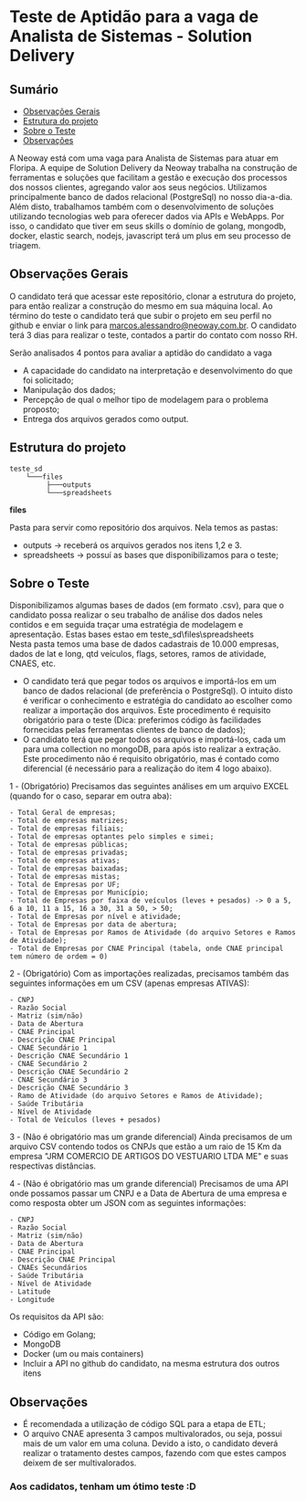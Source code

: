 Teste de Aptidão para a vaga de Analista de Sistemas - Solution Delivery
===

## Sumário

- [Observações Gerais](#observações-gerais)
- [Estrutura do projeto](#estrutura-do-projeto)
- [Sobre o Teste](#sobre-o-teste)
- [Observações](#observações)

A Neoway está com uma vaga para Analista de Sistemas para atuar em Floripa.
A equipe de Solution Delivery da Neoway trabalha na construção de ferramentas e soluções que facilitam a gestão e execução dos processos dos nossos clientes, agregando valor aos seus negócios.
Utilizamos principalmente banco de dados relacional (PostgreSql) no nosso dia-a-dia.
Além disto, trabalhamos também com o desenvolvimento de soluções utilizando tecnologias web para oferecer dados via APIs e WebApps. Por isso, o candidato que tiver em seus skills o domínio de golang, mongodb, docker, elastic search, nodejs, javascript terá um plus em seu processo de triagem.

## Observações Gerais

O candidato terá que acessar este repositório, clonar a estrutura do projeto, para então realizar a construção do mesmo em sua máquina local.
Ao término do teste o candidato terá que subir o projeto em seu perfil no github e enviar o link para marcos.alessandro@neoway.com.br.
O candidato terá 3 dias para realizar o teste, contados a partir do contato com nosso RH. 

Serão analisados 4 pontos para avaliar a aptidão do candidato a vaga
- A capacidade do candidato na interpretação e desenvolvimento do que foi solicitado;
- Manipulação dos dados;
- Percepção de qual o melhor tipo de modelagem para o problema proposto;
- Entrega dos arquivos gerados como output.

## Estrutura do projeto

```
teste_sd
    └───files
         ├───outputs
         └───spreadsheets
```

**files**

Pasta para servir como repositório dos arquivos. Nela temos as pastas:
- outputs -> receberá os arquivos gerados nos itens 1,2 e 3.
- spreadsheets -> possuí as bases que disponibilizamos para o teste;

## Sobre o Teste

Disponibilizamos algumas bases de dados (em formato .csv), para que o candidato possa realizar o seu trabalho de análise dos dados neles contidos e em seguida traçar uma estratégia de modelagem e apresentação. Estas bases estao em teste_sd\files\spreadsheets\
Nesta pasta temos uma base de dados cadastrais de 10.000 empresas, dados de lat e long, qtd veículos, flags, setores, ramos de atividade, CNAES, etc.
- O candidato terá que pegar todos os arquivos e importá-los em um banco de dados relacional (de preferência o PostgreSql). O intuito disto é verificar o conhecimento e estratégia do candidato ao escolher como realizar a importação dos arquivos. Este procedimento é requisito obrigatório para o teste (Dica: preferimos código às facilidades fornecidas pelas ferramentas clientes de banco de dados);
- O candidato terá que pegar todos os arquivos e importá-los, cada um para uma collection no mongoDB, para após isto realizar a extração. Este procedimento não é requisito obrigatório, mas é contado como diferencial (é necessário para a realização do item 4 logo abaixo).

1 - (Obrigatório) Precisamos das seguintes análises em um arquivo EXCEL (quando for o caso, separar em outra aba):

    - Total Geral de empresas;
    - Total de empresas matrizes;
    - Total de empresas filiais;
    - Total de empresas optantes pelo simples e simei;
    - Total de empresas públicas;
    - Total de empresas privadas;
    - Total de empresas ativas;
    - Total de empresas baixadas;
    - Total de empresas mistas;
    - Total de Empresas por UF;
    - Total de Empresas por Município;
    - Total de Empresas por faixa de veículos (leves + pesados) -> 0 a 5, 6 a 10, 11 a 15, 16 a 30, 31 a 50, > 50;
    - Total de Empresas por nível e atividade;
    - Total de Empresas por data de abertura;
    - Total de Empresas por Ramos de Atividade (do arquivo Setores e Ramos de Atividade);
    - Total de Empresas por CNAE Principal (tabela, onde CNAE principal tem número de ordem = 0)

2 - (Obrigatório) Com as importações realizadas, precisamos também das seguintes informações em um CSV (apenas empresas ATIVAS):
    
    - CNPJ
    - Razão Social
    - Matriz (sim/não)
    - Data de Abertura
    - CNAE Principal
    - Descrição CNAE Principal
    - CNAE Secundário 1
    - Descrição CNAE Secundário 1
    - CNAE Secundário 2
    - Descrição CNAE Secundário 2
    - CNAE Secundário 3
    - Descrição CNAE Secundário 3
    - Ramo de Atividade (do arquivo Setores e Ramos de Atividade);
    - Saúde Tributária
    - Nível de Atividade
    - Total de Veículos (leves + pesados)

3 - (Não é obrigatório mas um grande diferencial) Ainda precisamos de um arquivo CSV contendo todos os CNPJs que estão a um raio de 15 Km da empresa "JRM COMERCIO DE ARTIGOS DO VESTUARIO LTDA ME" e suas respectivas distâncias.

4 - (Não é obrigatório mas um grande diferencial) Precisamos de uma API onde possamos passar um CNPJ e a Data de Abertura de uma empresa e como resposta obter um JSON com as seguintes informações:

    - CNPJ
    - Razão Social
    - Matriz (sim/não)
    - Data de Abertura
    - CNAE Principal
    - Descrição CNAE Principal
    - CNAEs Secundários
    - Saúde Tributária
    - Nível de Atividade
    - Latitude
    - Longitude
  
  Os requisitos da API são:
- Código em Golang;
- MongoDB
- Docker (um ou mais containers)
- Incluir a API no github do candidato, na mesma estrutura dos outros itens

## Observações
	
- É recomendada a utilização de código SQL para a etapa de ETL;
- O arquivo CNAE apresenta 3 campos multivalorados, ou seja, possui mais de um valor em uma coluna. Devido a isto, o candidato deverá realizar o tratamento destes campos, fazendo com que estes campos deixem de ser multivalorados.


### Aos cadidatos, tenham um ótimo teste :D ### 
